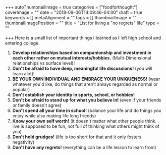 +++
autoThumbnailImage = true
categories = ["foodforthought"]
coverImage = ""
date = "2018-09-06T14:09:46-04:00"
draft = true
keywords = []
metaAlignment = ""
tags = []
thumbnailImage = ""
thumbnailImagePosition = ""
title = "List for living a \"no regrets\" life"
type = ""

+++
Here is a small list of important things I learned as I left high school and entering college.

<!--more-->

1.  **Develop relationships based on companionship and investment in each other rather on mutual interests/hobbies.** (Multi-Dimensional relationships vs surface level)!
2. **Don't be afraid to have deep, meaningful life discussions!** (you will learn alot)!
3. **BE YOUR OWN INDIVIDUAL AND EMBRACE YOUR UNIQUENESS!** (wear whatever you'd like, do things that aren't always regarded as normal or popular)
4. **Don't establish your identity in sports, school, or hobbies!**
5. **Don't be afraid to stand up for what you believe in!** (even if your friends or family doesn't agree) 
6. **Don't spend all your time in school!** (balance your life and do things you enjoy while also making life long friends)
7. **Know your own self worth!** (it doesn't matter what other people think. live is supposed to be fun, not full of thinking what others might think of you)
8. **Don't hold grudges!** (life is too short for that and it only fosters negativity)
9. **Don't have any regrets!** (everything can be a life lesson to learn from)